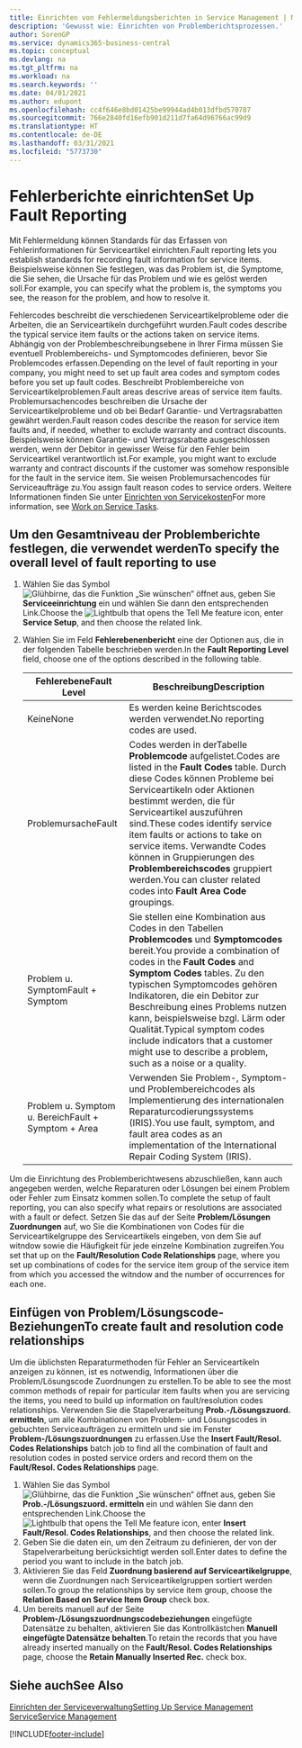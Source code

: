 ```yaml
---
title: Einrichten von Fehlermeldungsberichten in Service Management | Microsoft Docs
description: 'Gewusst wie: Einrichten von Problemberichtsprozessen.'
author: SorenGP
ms.service: dynamics365-business-central
ms.topic: conceptual
ms.devlang: na
ms.tgt_pltfrm: na
ms.workload: na
ms.search.keywords: ''
ms.date: 04/01/2021
ms.author: edupont
ms.openlocfilehash: cc4f646e8bd01425be99944ad4b013dfbd570787
ms.sourcegitcommit: 766e2840fd16efb901d211d7fa64d96766ac99d9
ms.translationtype: HT
ms.contentlocale: de-DE
ms.lasthandoff: 03/31/2021
ms.locfileid: "5773730"
---
```

# <a name="set-up-fault-reporting"></a><span data-ttu-id="78c04-103">Fehlerberichte einrichten</span><span class="sxs-lookup"><span data-stu-id="78c04-103">Set Up Fault Reporting</span></span>
<span data-ttu-id="78c04-104">Mit Fehlermeldung können Standards für das Erfassen von Fehlerinformationen für Serviceartikel einrichten.</span><span class="sxs-lookup"><span data-stu-id="78c04-104">Fault reporting lets you establish standards for recording fault information for service items.</span></span> <span data-ttu-id="78c04-105">Beispielsweise können Sie festlegen, was das Problem ist, die Symptome, die Sie sehen, die Ursache für das Problem und wie es gelöst werden soll.</span><span class="sxs-lookup"><span data-stu-id="78c04-105">For example, you can specify what the problem is, the symptoms you see, the reason for the problem, and how to resolve it.</span></span>  

<span data-ttu-id="78c04-106">Fehlercodes beschreibt die verschiedenen Serviceartikelprobleme oder die Arbeiten, die an Serviceartikeln durchgeführt wurden.</span><span class="sxs-lookup"><span data-stu-id="78c04-106">Fault codes describe the typical service item faults or the actions taken on service items.</span></span> <span data-ttu-id="78c04-107">Abhängig von der Problembeschreibungsebene in Ihrer Firma müssen Sie eventuell Problembereichs- und Symptomcodes definieren, bevor Sie Problemcodes erfassen.</span><span class="sxs-lookup"><span data-stu-id="78c04-107">Depending on the level of fault reporting in your company, you might need to set up fault area codes and symptom codes before you set up fault codes.</span></span> <span data-ttu-id="78c04-108">Beschreibt Problembereiche von Serviceartikelproblemen.</span><span class="sxs-lookup"><span data-stu-id="78c04-108">Fault areas descrive areas of service item faults.</span></span> <span data-ttu-id="78c04-109">Problemursachencodes beschreiben die Ursache der Serviceartikelprobleme und ob bei Bedarf Garantie- und Vertragsrabatten gewährt werden.</span><span class="sxs-lookup"><span data-stu-id="78c04-109">Fault reason codes describe the reason for service item faults and, if needed, whether to exclude warranty and contract discounts.</span></span> <span data-ttu-id="78c04-110">Beispielsweise können Garantie- und Vertragsrabatte ausgeschlossen werden, wenn der Debitor in gewisser Weise für den Fehler beim Serviceartikel verantwortlich ist.</span><span class="sxs-lookup"><span data-stu-id="78c04-110">For example, you might want to exclude warranty and contract discounts if the customer was somehow responsible for the fault in the service item.</span></span> <span data-ttu-id="78c04-111">Sie weisen Problemursachencodes für Serviceaufträge zu.</span><span class="sxs-lookup"><span data-stu-id="78c04-111">You assign fault reason codes to service orders.</span></span> <span data-ttu-id="78c04-112">Weitere Informationen finden Sie unter [Einrichten von Servicekosten](service-how-to-work-on-service-tasks.md)</span><span class="sxs-lookup"><span data-stu-id="78c04-112">For more information, see [Work on Service Tasks](service-how-to-work-on-service-tasks.md).</span></span>  

## <a name="to-specify-the-overall-level-of-fault-reporting-to-use"></a><span data-ttu-id="78c04-113">Um den Gesamtniveau der Problemberichte festlegen, die verwendet werden</span><span class="sxs-lookup"><span data-stu-id="78c04-113">To specify the overall level of fault reporting to use</span></span>
1. <span data-ttu-id="78c04-114">Wählen Sie das Symbol ![Glühbirne, das die Funktion „Sie wünschen“ öffnet](media/ui-search/search_small.png "Was möchten Sie tun?") aus, geben Sie **Serviceeinrichtung** ein und wählen Sie dann den entsprechenden Link.</span><span class="sxs-lookup"><span data-stu-id="78c04-114">Choose the ![Lightbulb that opens the Tell Me feature](media/ui-search/search_small.png "Tell me what you want to do") icon, enter **Service Setup**, and then choose the related link.</span></span>
2. <span data-ttu-id="78c04-115">Wählen Sie im Feld **Fehlerebenenbericht** eine der Optionen aus, die in der folgenden Tabelle beschrieben werden.</span><span class="sxs-lookup"><span data-stu-id="78c04-115">In the **Fault Reporting Level** field, choose one of the options described in the following table.</span></span>  

    |<span data-ttu-id="78c04-116">**Fehlerebene**</span><span class="sxs-lookup"><span data-stu-id="78c04-116">**Fault Level**</span></span>|<span data-ttu-id="78c04-117">**Beschreibung**</span><span class="sxs-lookup"><span data-stu-id="78c04-117">**Description**</span></span>|  
    |------------|-------------|  
    |<span data-ttu-id="78c04-118">Keine</span><span class="sxs-lookup"><span data-stu-id="78c04-118">None</span></span> | <span data-ttu-id="78c04-119">Es werden keine Berichtscodes werden verwendet.</span><span class="sxs-lookup"><span data-stu-id="78c04-119">No reporting codes are used.</span></span>|  
    |<span data-ttu-id="78c04-120">Problemursache</span><span class="sxs-lookup"><span data-stu-id="78c04-120">Fault</span></span> | <span data-ttu-id="78c04-121">Codes werden in derTabelle **Problemcode** aufgelistet.</span><span class="sxs-lookup"><span data-stu-id="78c04-121">Codes are listed in the **Fault Codes** table.</span></span> <span data-ttu-id="78c04-122">Durch diese Codes können Probleme bei Serviceartikeln oder Aktionen bestimmt werden, die für Serviceartikel auszuführen sind.</span><span class="sxs-lookup"><span data-stu-id="78c04-122">These codes identify service item faults or actions to take on service items.</span></span> <span data-ttu-id="78c04-123">Verwandte Codes können in Gruppierungen des **Problembereichscodes** gruppiert werden.</span><span class="sxs-lookup"><span data-stu-id="78c04-123">You can cluster related codes into **Fault Area Code** groupings.</span></span>|  
    |<span data-ttu-id="78c04-124">Problem u. Symptom</span><span class="sxs-lookup"><span data-stu-id="78c04-124">Fault + Symptom</span></span> | <span data-ttu-id="78c04-125">Sie stellen eine Kombination aus Codes in den Tabellen **Problemcodes** und **Symptomcodes** bereit.</span><span class="sxs-lookup"><span data-stu-id="78c04-125">You provide a combination of codes in the **Fault Codes** and **Symptom Codes** tables.</span></span> <span data-ttu-id="78c04-126">Zu den typischen Symptomcodes gehören Indikatoren, die ein Debitor zur Beschreibung eines Problems nutzen kann, beispielsweise bzgl. Lärm oder Qualität.</span><span class="sxs-lookup"><span data-stu-id="78c04-126">Typical symptom codes include indicators that a customer might use to describe a problem, such as a noise or a quality.</span></span>|  
    |<span data-ttu-id="78c04-127">Problem u. Symptom u. Bereich</span><span class="sxs-lookup"><span data-stu-id="78c04-127">Fault + Symptom + Area</span></span> | <span data-ttu-id="78c04-128">Verwenden Sie Problem-, Symptom- und Problembereichcodes als Implementierung des internationalen Reparaturcodierungssystems (IRIS).</span><span class="sxs-lookup"><span data-stu-id="78c04-128">You use fault, symptom, and fault area codes as an implementation of the International Repair Coding System (IRIS).</span></span>|  

<span data-ttu-id="78c04-129">Um die Einrichtung des Problemberichtwesens abzuschließen, kann auch angegeben werden, welche Reparaturen oder Lösungen bei einem Problem oder Fehler zum Einsatz kommen sollen.</span><span class="sxs-lookup"><span data-stu-id="78c04-129">To complete the setup of fault reporting, you can also specify what repairs or resolutions are associated with a fault or defect.</span></span> <span data-ttu-id="78c04-130">Setzen Sie das auf der Seite **Problem/Lösungen Zuordnungen** auf, wo Sie die Kombinationen von Codes für die Serviceartikelgruppe des Serviceartikels eingeben, von dem Sie auf witndow sowie die Häufigkeit für jede einzelne Kombination zugreifen.</span><span class="sxs-lookup"><span data-stu-id="78c04-130">You set that up on the **Fault/Resolution Code Relationships** page, where you set up combinations of codes for the service item group of the service item from which you accessed the witndow and the number of occurrences for each one.</span></span>

## <a name="to-create-fault-and-resolution-code-relationships"></a><span data-ttu-id="78c04-131">Einfügen von Problem/Lösungscode-Beziehungen</span><span class="sxs-lookup"><span data-stu-id="78c04-131">To create fault and resolution code relationships</span></span>
<!--this needs to go in a working with topic-->
<span data-ttu-id="78c04-132">Um die üblichsten Reparaturmethoden für Fehler an Serviceartikeln anzeigen zu können, ist es notwendig, Informationen über die Problem/Lösungscode Zuordnungen zu erstellen.</span><span class="sxs-lookup"><span data-stu-id="78c04-132">To be able to see the most common methods of repair for particular item faults when you are servicing the items, you need to build up information on fault/resolution codes relationships.</span></span> <span data-ttu-id="78c04-133">Verwenden Sie die Stapelverarbeitung **Prob.-/Lösungszuord. ermitteln**, um alle Kombinationen von Problem- und Lösungscodes in gebuchten Serviceaufträgen zu ermitteln und sie im Fenster **Problem-/Lösungszuordnungen** zu erfassen.</span><span class="sxs-lookup"><span data-stu-id="78c04-133">Use the **Insert Fault/Resol. Codes Relationships** batch job to find all the combination of fault and resolution codes in posted service orders and record them on the **Fault/Resol. Codes Relationships** page.</span></span>

1. <span data-ttu-id="78c04-134">Wählen Sie das Symbol ![Glühbirne, das die Funktion „Sie wünschen“ öffnet](media/ui-search/search_small.png "Was möchten Sie tun?") aus, geben Sie **Prob.-/Lösungszuord. ermitteln** ein und wählen Sie dann den entsprechenden Link.</span><span class="sxs-lookup"><span data-stu-id="78c04-134">Choose the ![Lightbulb that opens the Tell Me feature](media/ui-search/search_small.png "Tell me what you want to do") icon, enter **Insert Fault/Resol. Codes Relationships**, and then choose the related link.</span></span>  
2. <span data-ttu-id="78c04-135">Geben Sie die daten ein, um den Zeitraum zu definieren, der von der Stapelverarbeitung berücksichtigt werden soll.</span><span class="sxs-lookup"><span data-stu-id="78c04-135">Enter dates to define the period you want to include in the batch job.</span></span>  
3. <span data-ttu-id="78c04-136">Aktivieren Sie das Feld **Zuordnung basierend auf Serviceartikelgruppe**, wenn die Zuordnungen nach Serviceartikelgruppen sortiert werden sollen.</span><span class="sxs-lookup"><span data-stu-id="78c04-136">To group the relationships by service item group, choose the **Relation Based on Service Item Group** check box.</span></span>  
4. <span data-ttu-id="78c04-137">Um bereits manuell auf der Seite **Problem-/Lösungszuordnungscodebeziehungen** eingefügte Datensätze zu behalten, aktivieren Sie das Kontrollkästchen **Manuell eingefügte Datensätze behalten**.</span><span class="sxs-lookup"><span data-stu-id="78c04-137">To retain the records that you have already inserted manually on the **Fault/Resol. Codes Relationships** page, choose the **Retain Manually Inserted Rec.** check box.</span></span>  

## <a name="see-also"></a><span data-ttu-id="78c04-138">Siehe auch</span><span class="sxs-lookup"><span data-stu-id="78c04-138">See Also</span></span>
[<span data-ttu-id="78c04-139">Einrichten der Serviceverwaltung</span><span class="sxs-lookup"><span data-stu-id="78c04-139">Setting Up Service Management</span></span>](service-setup-service.md)  
[<span data-ttu-id="78c04-140">Service</span><span class="sxs-lookup"><span data-stu-id="78c04-140">Service Management</span></span>](service-service.md)  


[!INCLUDE[footer-include](includes/footer-banner.md)]